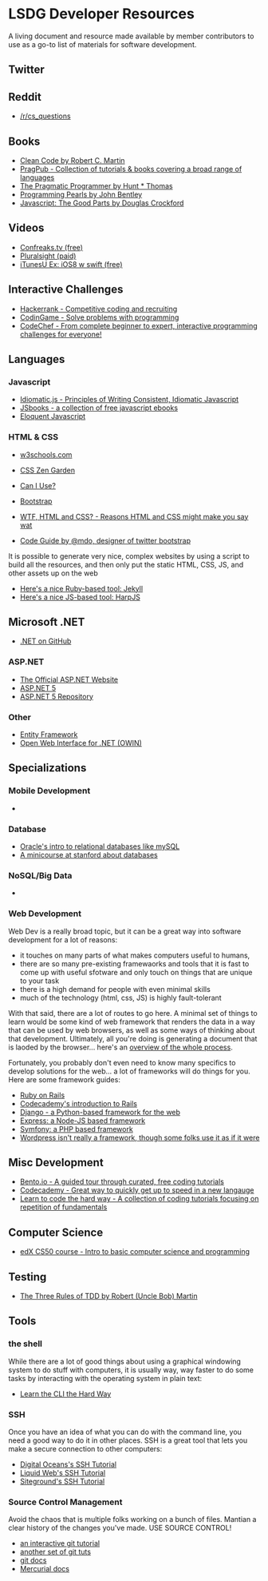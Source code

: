 # LSDG Developer Resources

A living document and resource made available by member contributors to use as a go-to list of materials for software development.

## Twitter 


## Reddit
* [/r/cs_questions](http://www.reddit.com/r/cs_questions)

## Books
* [Clean Code by Robert C. Martin](http://amzn.com/0132350882)
* [PragPub - Collection of tutorials & books covering a broad range of languages](https://pragprog.com/)
* [The Pragmatic Programmer by Hunt * Thomas](http://www.amzn.com/020161622X?tag=kingbin-20)
* [Programming Pearls by John Bentley](http://www.amzn.com/0201657880?tag=kingbin-20)
* [Javascript: The Good Parts by Douglas Crockford](http://amzn.com/0596517742)

## Videos
* [Confreaks.tv (free)](http://confreaks.tv/)
* [Pluralsight (paid)](http://www.pluralsight.com/)
* [iTunesU Ex: iOS8 w swift (free)](https://itunes.apple.com/us/course/developing-ios-8-apps-swift/id961180099)

## Interactive Challenges
* [Hackerrank - Competitive coding and recruiting](https://www.hackerrank.com/)
* [CodinGame - Solve problems with programming](https://www.codingame.com)
* [CodeChef - From complete beginner to expert, interactive programming challenges for everyone!](https://www.codechef.com/)

## Languages

### Javascript
* [Idiomatic.js - Principles of Writing Consistent, Idiomatic Javascript](https://github.com/rwaldron/idiomatic.js) 
* [JSbooks - a collection of free javascript ebooks](http://jsbooks.revolunet.com/)
* [Eloquent Javascript](http://eloquentjavascript.net/)

### HTML & CSS
* [w3schools.com](http://www.w3schools.com/)
* [CSS Zen Garden](http://www.csszengarden.com)
* [Can I Use?](http://caniuse.com)
* [Bootstrap](http://getbootstrap.com)

* [WTF, HTML and CSS? - Reasons HTML and CSS might make you say wat](http://wtfhtmlcss.com/)
* [Code Guide by @mdo, designer of twitter bootstrap](http://codeguide.co/)

It is possible to generate very nice, complex websites by using a script to build all the resources, and then only put the static HTML, CSS, JS, and other assets up on the web

* [Here's a nice Ruby-based tool: Jekyll](http://jekyllrb.com/)
* [Here's a nice JS-based tool: HarpJS](http://harpjs.com/)

## Microsoft .NET
* [.NET on GitHub](https://github.com/microsoft/dotnet)

### ASP.NET
* [The Official ASP.NET Website](http://www.asp.net)
* [ASP.NET 5](http://www.asp.net/vnext)
* [ASP.NET 5 Repository](https://github.com/aspnet/home)

### Other
* [Entity Framework](http://www.asp.net/entity-framework)
* [Open Web Interface for .NET (OWIN)](http://owin.org/)

## Specializations


### Mobile Development
*

### Database
* [Oracle's intro to relational databases like mySQL](https://docs.oracle.com/javase/tutorial/jdbc/overview/database.html)
* [A minicourse at stanford about databases](https://lagunita.stanford.edu/courses/DB/RDB/SelfPaced/about)

### NoSQL/Big Data
*

### Web Development

Web Dev is a really broad topic, but it can be a great way into software development for a lot of reasons:

* it touches on many parts of what makes computers useful to humans,
* there are so many pre-existing framewaorks and tools that it is fast to come up with useful sfotware and only touch on things that are unique to your task
* there is a high demand for people with even minimal skills
* much of the technology (html, css, JS) is highly fault-tolerant

With that said, there are a lot of routes to go here.  A minimal set of things to learn would be some kind of web framework that renders the data in a way that can be used by web browsers, as well as some ways of thinking about that development.  Ultimately, all you're doing is generating a document that is laoded by the browser... here's an [overview of the whole process](http://www.slashroot.in/httphypertext-transfer-protocol-request-and-response).

Fortunately, you probably don't even need to know many specifics to develop solutions for the web... a lot of frameworks will do things for you.  Here are some framework guides:

* [Ruby on Rails](http://guides.rubyonrails.org/getting_started.html)
* [Codecademy's introduction to Rails](http://www.codecademy.com/learn/learn-rails)
* [Django - a Python-based framework for the web](https://www.djangoproject.com/)
* [Express: a Node-JS based framework](http://expressjs.com/)
* [Symfony: a PHP based framework](http://symfony.com/)
* [Wordpress isn't really a framework, though some folks use it as if it were](https://wordpress.org/)

## Misc Development
* [Bento.io - A guided tour through curated, free coding tutorials](http://bento.io)
* [Codecademy - Great way to quickly get up to speed in a new langauge](http://codecademy.com)
* [Learn to code the hard way - A collection of coding tutorials focusing on  repetition of fundamentals](http://learncodethehardway.org/)

## Computer Science
* [edX CS50 course - Intro to basic computer science and programming](https://www.edx.org/course/introduction-computer-science-harvardx-cs50x)

## Testing
* [The Three Rules of TDD by Robert (Uncle Bob) Martin](http://butunclebob.com/ArticleS.UncleBob.TheThreeRulesOfTdd)

## Tools

### the shell
While there are a lot of good things about using a graphical windowing system to do stuff with computers, it is usually way, way faster to do some tasks by interacting with the operating system in plain text:

* [Learn the CLI the Hard Way](http://cli.learncodethehardway.org/book/)

### SSH

Once you have an idea of what you can do with the command line, you need a good way to do it in other places.  SSH is a great tool that lets you make a secure connection to other computers:

* [Digital Oceans's SSH Tutorial](https://www.digitalocean.com/community/tutorials/how-to-use-ssh-keys-with-digitalocean-droplets)
* [Liquid Web's SSH Tutorial](http://www.liquidweb.com/kb/new-user-tutorial-basic-ssh/)
* [Siteground's SSH Tutorial](https://www.siteground.com/tutorials/ssh/)

### Source Control Management

Avoid the chaos that is multiple folks working on a bunch of files.  Mantian a clear history of the changes you've made.  USE SOURCE CONTROL!

* [an interactive git tutorial](https://try.github.io/levels/1/challenges/1)
* [another set of git tuts](https://www.atlassian.com/git/)
* [git docs](http://git-scm.com/)
* [Mercurial docs](http://mercurial.selenic.com/)
